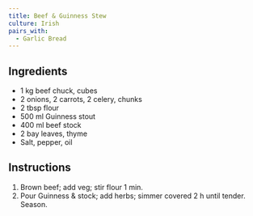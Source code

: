 ```yaml
---
title: Beef & Guinness Stew
culture: Irish
pairs_with:
  - Garlic Bread
---
```


## Ingredients
- 1 kg beef chuck, cubes
- 2 onions, 2 carrots, 2 celery, chunks
- 2 tbsp flour
- 500 ml Guinness stout
- 400 ml beef stock
- 2 bay leaves, thyme
- Salt, pepper, oil

## Instructions
1. Brown beef; add veg; stir flour 1 min.
2. Pour Guinness & stock; add herbs; simmer covered 2 h until tender. Season.

